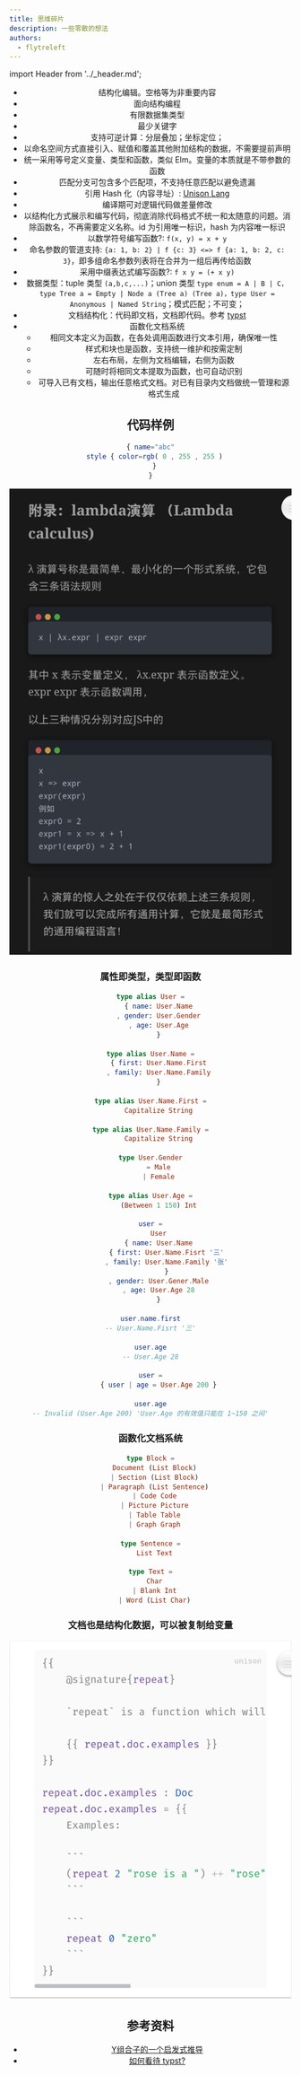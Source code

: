 ```yaml
---
title: 思维碎片
description: 一些零散的想法
authors:
  - flytreleft
---
```


import Header from '../\_header.md';

<Header />

- 结构化编辑。空格等为非重要内容
- 面向结构编程
- 有限数据集类型
- 最少关键字
- 支持可逆计算：分层叠加；坐标定位；
- 以命名空间方式直接引入、赋值和覆盖其他附加结构的数据，不需要提前声明
- 统一采用等号定义变量、类型和函数，类似 Elm。变量的本质就是不带参数的函数
- 匹配分支可包含多个匹配项，不支持任意匹配以避免遗漏
- 引用 Hash 化（内容寻址）: [Unison Lang](https://www.unison-lang.org)
- 编译期可对逻辑代码做差量修改
- 以结构化方式展示和编写代码，彻底消除代码格式不统一和太随意的问题。消除函数名，不再需要定义名称。id 为引用唯一标识，hash 为内容唯一标识
- 以数学符号编写函数?: `f(x, y) = x + y`
- 命名参数的管道支持: `{a: 1, b: 2} | f {c: 3} <=> f {a: 1, b: 2, c: 3}`，即多组命名参数列表将在合并为一组后再传给函数
- 采用中缀表达式编写函数?: `f x y = (+ x y)`
- 数据类型：tuple 类型 `(a,b,c,...)`；union 类型 `type enum = A | B | C，type Tree a = Empty | Node a (Tree a) (Tree a)，type User = Anonymous | Named String`；模式匹配；不可变；
- 文档结构化：代码即文档，文档即代码。参考 [typst](https://github.com/typst/typst)
- 函数化文档系统
  - 相同文本定义为函数，在各处调用函数进行文本引用，确保唯一性
  - 样式和块也是函数，支持统一维护和按需定制
  - 左右布局，左侧为文档编辑，右侧为函数
  - 可随时将相同文本提取为函数，也可自动识别
  - 可导入已有文档，输出任意格式文档。对已有目录内文档做统一管理和源格式生成

## 代码样例

```elm
{ name="abc"
  style { color=rgb( 0 , 255 , 255 )
  }
}
```

![](./img/lambda-calculus.png)

### 属性即类型，类型即函数

```elm
type alias User =
    { name: User.Name
    , gender: User.Gender
    , age: User.Age
    }

type alias User.Name =
    { first: User.Name.First
    , family: User.Name.Family
    }

type alias User.Name.First =
    Capitalize String

type alias User.Name.Family =
    Capitalize String

type User.Gender
    = Male
    | Female

type alias User.Age =
    (Between 1 150) Int

user =
    User
    { name: User.Name
        { first: User.Name.Fisrt '三'
        , family: User.Name.Family '张'
        }
    , gender: User.Gener.Male
    , age: User.Age 28
    }

user.name.first
-- User.Name.Fisrt '三'

user.age
-- User.Age 28

user =
    { user | age = User.Age 200 }

user.age
-- Invalid (User.Age 200) 'User.Age 的有效值只能在 1~150 之间'
```

### 函数化文档系统

```elm
type Block =
  Document (List Block)
  | Section (List Block)
  | Paragraph (List Sentence)
  | Code Code
  | Picture Picture
  | Table Table
  | Graph Graph

type Sentence =
  List Text

type Text =
  Char
  | Blank Int
  | Word (List Char)
```

### 文档也是结构化数据，可以被复制给变量

![](./img/doc-as-code.png)

## 参考资料

- [Y组合子的一个启发式推导](https://zhuanlan.zhihu.com/p/547191928)
- [如何看待 typst?](https://www.zhihu.com/question/591143170/answer/3304601296)
